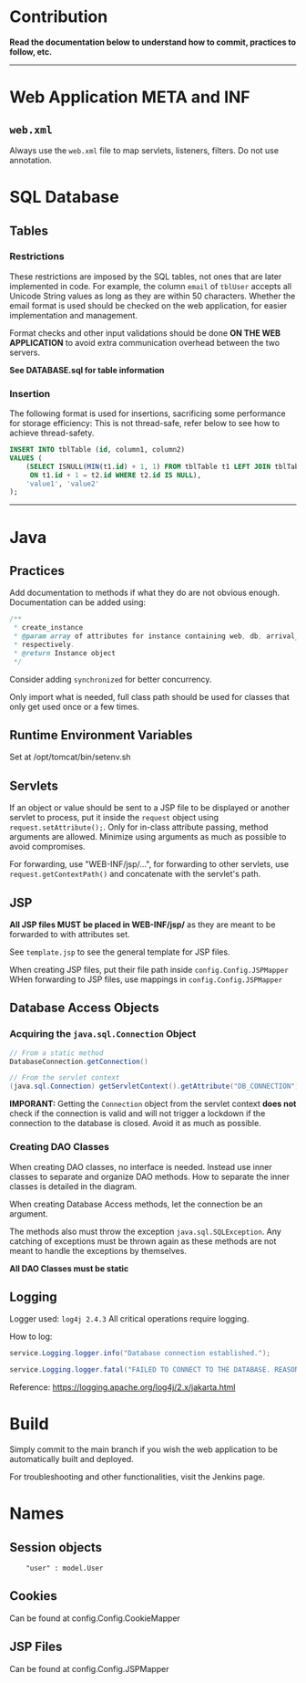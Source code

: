 # Contribution
**Read the documentation below to understand how to commit, practices to follow, etc.**

---
# Web Application META and INF
## `web.xml`
Always use the `web.xml` file to map servlets, listeners, filters. Do not use annotation.

# SQL Database
## Tables
### Restrictions
These restrictions are imposed by the SQL tables, not ones that are later implemented in code. For example, the column `email` of `tblUser` accepts all Unicode String values as long as they are within 50 characters. Whether the email format is used should be checked on the web application, for easier implementation and management.

Format checks and other input validations should be done **ON THE WEB APPLICATION** to avoid extra communication overhead between the two servers.

**See DATABASE.sql for table information**

### Insertion
The following format is used for insertions, sacrificing some performance for storage efficiency:
This is not thread-safe, refer below to see how to achieve thread-safety.
```sql
INSERT INTO tblTable (id, column1, column2)
VALUES (
    (SELECT ISNULL(MIN(t1.id) + 1, 1) FROM tblTable t1 LEFT JOIN tblTable t2 
     ON t1.id + 1 = t2.id WHERE t2.id IS NULL),
    'value1', 'value2'
);
```
---
# Java
## Practices
Add documentation to methods if what they do are not obvious enough. Documentation can be added using:
```java
/**
 * create_instance
 * @param array of attributes for instance containing web, db, arrival_rate, response_time for instance 
 * respectively.
 * @return Instance object
 */
```

Consider adding `synchronized` for better concurrency.

Only import what is needed, full class path should be used for classes that only get used once or a few times.

## Runtime Environment Variables
Set at /opt/tomcat/bin/setenv.sh

## Servlets
If an object or value should be sent to a JSP file to be displayed or another servlet to process, put it inside the `request` object using `request.setAttribute();`. Only for in-class attribute passing, method arguments are allowed. Minimize using arguments as much as possible to avoid compromises.

For forwarding, use "WEB-INF/jsp/...", for forwarding to other servlets, use `request.getContextPath()` and concatenate with the servlet's path.

## JSP
**All JSP files MUST be placed in WEB-INF/jsp/** as they are meant to be forwarded to with attributes set.

See `template.jsp` to see the general template for JSP files.

When creating JSP files, put their file path inside `config.Config.JSPMapper`
WHen forwarding to JSP files, use mappings in `config.Config.JSPMapper`

## Database Access Objects
### Acquiring the `java.sql.Connection` Object
```java
// From a static method
DatabaseConnection.getConnection()

// From the servlet context
(java.sql.Connection) getServletContext().getAttribute("DB_CONNECTION")
```
**IMPORANT:**  Getting the `Connection` object from the servlet context **does not** check if the connection is valid and will not trigger a lockdown if the connection to the database is closed. Avoid it as much as possible.

### Creating DAO Classes
When creating DAO classes, no interface is needed. Instead use inner classes to separate and organize DAO methods. How to separate the inner classes is detailed in the diagram.

When creating Database Access methods, let the connection be an argument.

The methods also must throw the exception `java.sql.SQLException`. Any catching of exceptions must be thrown again as these methods are not meant to handle the exceptions by themselves.

**All DAO Classes must be static**

## Logging
Logger used: `log4j 2.4.3`
All critical operations require logging.

How to log:
```java
service.Logging.logger.info("Database connection established.");

service.Logging.logger.fatal("FAILED TO CONNECT TO THE DATABASE. REASON: '{}'", e.getMessage());
```

Reference: https://logging.apache.org/log4j/2.x/jakarta.html
# Build
Simply commit to the main branch if you wish the web application to be automatically built and deployed.

For troubleshooting and other functionalities, visit the Jenkins page.

# Names
## Session objects
```
    "user" : model.User
```

## Cookies
Can be found at config.Config.CookieMapper

## JSP Files
Can be found at config.Config.JSPMapper
